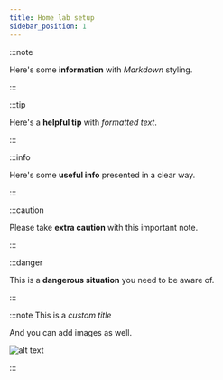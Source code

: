 ```yaml
---
title: Home lab setup
sidebar_position: 1
---
```


:::note

Here's some **information** with _Markdown_ styling.

:::

:::tip

Here's a **helpful tip** with _formatted text_.

:::

:::info

Here's some **useful info** presented in a clear way.

:::

:::caution

Please take **extra caution** with this important note.

:::

:::danger

This is a **dangerous situation** you need to be aware of.

:::

:::note This is a _custom title_

And you can add images as well.

![alt text](https://picsum.photos/600/400)

:::
